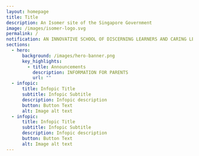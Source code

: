 ```yaml
---
layout: homepage
title: Title
description: An Isomer site of the Singapore Government
image: /images/isomer-logo.svg
permalink: /
notification: AN INNOVATIVE SCHOOL OF DISCERNING LEARNERS AND CARING LEADERS
sections:
  - hero:
      background: /images/hero-banner.png
      key_highlights:
        - title: Announcements
          description: INFORMATION FOR PARENTS
          url: ""
  - infopic:
      title: Infopic Title
      subtitle: Infopic Subtitle
      description: Infopic description
      button: Button Text
      alt: Image alt text
  - infopic:
      title: Infopic Title
      subtitle: Infopic Subtitle
      description: Infopic description
      button: Button Text
      alt: Image alt text
---
```


